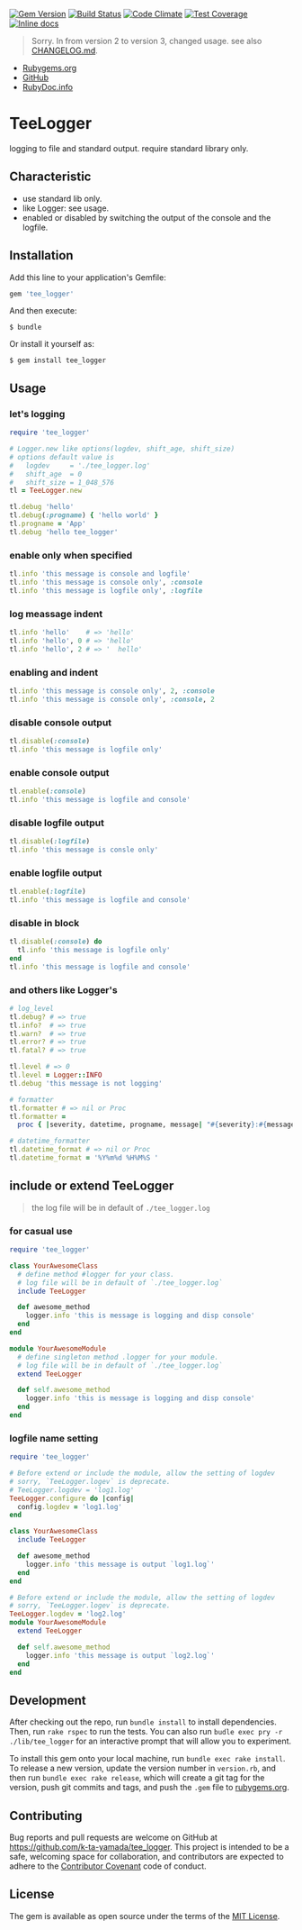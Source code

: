 [![Gem Version][gem_version-svg]][gem_version]
[![Build Status][travis-svg]][travis]
[![Code Climate][codeclimate-svg]][codeclimate]
[![Test Coverage][codeclimate_cov-svg]][codeclimate_cov]
[![Inline docs][inch-ci-svg]][inch-ci]

> Sorry. In from version 2 to version 3, changed usage.
> see also [CHANGELOG.md][tee_logger-changelog].

- [Rubygems.org](https://rubygems.org/gems/tee_logger)
- [GitHub](https://github.com/k-ta-yamada/tee_logger)
- [RubyDoc.info](http://www.rubydoc.info/gems/tee_logger)

# TeeLogger

logging to file and standard output.
require standard library only.


## Characteristic

- use standard lib only.
- like Logger: see usage.
- enabled or disabled by switching the output of the console and the logfile.


## Installation

Add this line to your application's Gemfile:

```ruby
gem 'tee_logger'
```

And then execute:

```
$ bundle
```

Or install it yourself as:

```
$ gem install tee_logger
```


## Usage

### let's logging
```ruby
require 'tee_logger'

# Logger.new like options(logdev, shift_age, shift_size)
# options default value is
#   logdev     = './tee_logger.log'
#   shift_age  = 0
#   shift_size = 1_048_576
tl = TeeLogger.new

tl.debug 'hello'
tl.debug(:progname) { 'hello world' }
tl.progname = 'App'
tl.debug 'hello tee_logger'
```

### enable only when specified
```ruby
tl.info 'this message is console and logfile'
tl.info 'this message is console only', :console
tl.info 'this message is logfile only', :logfile
```

### log meassage indent
```ruby
tl.info 'hello'    # => 'hello'
tl.info 'hello', 0 # => 'hello'
tl.info 'hello', 2 # => '  hello'
```

### enabling and indent
```ruby
tl.info 'this message is console only', 2, :console
tl.info 'this message is console only', :console, 2
```

### disable console output
```ruby
tl.disable(:console)
tl.info 'this message is logfile only'
```

### enable console output
```ruby
tl.enable(:console)
tl.info 'this message is logfile and console'
```

### disable logfile output
```ruby
tl.disable(:logfile)
tl.info 'this message is consle only'
```

### enable logfile output
```ruby
tl.enable(:logfile)
tl.info 'this message is logfile and console'
```

### disable in block
```ruby
tl.disable(:console) do
  tl.info 'this message is logfile only'
end
tl.info 'this message is logfile and console'
```

### and others like Logger's
```ruby
# log_level
tl.debug? # => true
tl.info?  # => true
tl.warn?  # => true
tl.error? # => true
tl.fatal? # => true

tl.level # => 0
tl.level = Logger::INFO
tl.debug 'this message is not logging'

# formatter
tl.formatter # => nil or Proc
tl.formatter =
  proc { |severity, datetime, progname, message| "#{severity}:#{message}" }

# datetime_formatter
tl.datetime_format # => nil or Proc
tl.datetime_format = '%Y%m%d %H%M%S '
```


## include or extend TeeLogger

> the log file will be in default of `./tee_logger.log`

### for casual use
```ruby
require 'tee_logger'

class YourAwesomeClass
  # define method #logger for your class.
  # log file will be in default of `./tee_logger.log`
  include TeeLogger

  def awesome_method
    logger.info 'this is message is logging and disp console'
  end
end

module YourAwesomeModule
  # define singleton method .logger for your module.
  # log file will be in default of `./tee_logger.log`
  extend TeeLogger

  def self.awesome_method
    logger.info 'this is message is logging and disp console'
  end
end
```

### logfile name setting
```ruby
require 'tee_logger'

# Before extend or include the module, allow the setting of logdev
# sorry, `TeeLogger.logev` is deprecate.
# TeeLogger.logdev = 'log1.log'
TeeLogger.configure do |config|
  config.logdev = 'log1.log'
end

class YourAwesomeClass
  include TeeLogger

  def awesome_method
    logger.info 'this message is output `log1.log`'
  end
end

# Before extend or include the module, allow the setting of logdev
# sorry, `TeeLogger.logev` is deprecate.
TeeLogger.logdev = 'log2.log'
module YourAwesomeModule
  extend TeeLogger

  def self.awesome_method
    logger.info 'this message is output `log2.log`'
  end
end

```


## Development

After checking out the repo, run `bundle install` to install dependencies.
Then, run `rake rspec` to run the tests.
You can also run `budle exec pry -r ./lib/tee_logger` for an interactive prompt
that will allow you to experiment.

To install this gem onto your local machine, run `bundle exec rake install`.
To release a new version, update the version number in `version.rb`,
and then run `bundle exec rake release`,
which will create a git tag for the version,
push git commits and tags,
and push the `.gem` file to [rubygems.org](https://rubygems.org).


## Contributing

Bug reports and pull requests are welcome on GitHub
at https://github.com/k-ta-yamada/tee_logger.
This project is intended to be a safe,
welcoming space for collaboration,
and contributors are expected to adhere to the
[Contributor Covenant](http://contributor-covenant.org) code of conduct.


## License

The gem is available as open source under the terms of the
[MIT License](http://opensource.org/licenses/MIT).


[gem_version]: http://badge.fury.io/rb/tee_logger
[gem_version-svg]: https://badge.fury.io/rb/tee_logger.svg

[travis]: https://travis-ci.org/k-ta-yamada/tee_logger
[travis-svg]: https://travis-ci.org/k-ta-yamada/tee_logger.svg

[codeclimate]: https://codeclimate.com/github/k-ta-yamada/tee_logger
[codeclimate-svg]: https://codeclimate.com/github/k-ta-yamada/tee_logger/badges/gpa.svg

[codeclimate_cov]: https://codeclimate.com/github/k-ta-yamada/tee_logger/coverage
[codeclimate_cov-svg]: https://codeclimate.com/github/k-ta-yamada/tee_logger/badges/coverage.svg

[inch-ci]: http://inch-ci.org/github/k-ta-yamada/tee_logger
[inch-ci-svg]: http://inch-ci.org/github/k-ta-yamada/tee_logger.svg?branch=master

[tee_logger-changelog]: https://github.com/k-ta-yamada/tee_logger/blob/master/CHANGELOG.md
